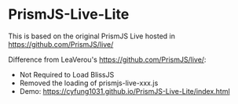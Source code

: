 # PrismJS-Live-Lite
This is based on the original PrismJS Live hosted in https://github.com/PrismJS/live/

Difference from LeaVerou's https://github.com/PrismJS/live/:

- Not Required to Load BlissJS
- Removed the loading of prismjs-live-xxx.js
- Demo: https://cyfung1031.github.io/PrismJS-Live-Lite/index.html
